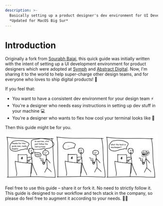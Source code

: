 ```yaml
---
description: >-
  Basically setting up a product designer's dev environment for UI Development.
  *Updated for MacOS Big Sur*
---
```


# Introduction

Originally a fork from [Sourabh Bajaj](http://sourabhbajaj.com/mac-setup/), this quick guide was initially written with the intent of setting up a UI development environment for product designers which were adopted at [Symph](https://www.symph.co) and [Abstract Digital](https://abstract.ph). Now, I'm sharing it to the world to help super-charge other design teams, and for everyone who loves to ship digital products! 🚀

If you feel that:

* You want to have a consistent dev environment for your design team ⚡
* You're a designer who needs easy instructions in setting up dev stuff in your machine 💻
* You're a designer who wants to flex how cool your terminal looks like 💪

Then this guide might be for you.&#x20;

![Just a typical day at the office](.gitbook/assets/frame.png)

Feel free to use this guide – share it or fork it. No need to strictly follow it. This guide is designed to our workflow and tech stack in the company, so please do feel free to augment it according to your needs. 🦄✨
